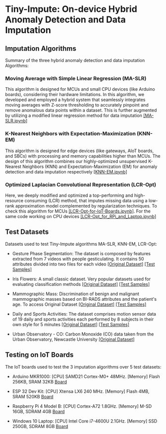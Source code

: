 # Tiny-Impute: On-device Hybrid Anomaly Detection and Data Imputation



## Imputation Algorithms

Summary of the three hybrid anomaly detection and data imputation Algorithms:

### Moving Average with Simple Linear Regression (MA-SLR)

This algorithm is designed for MCUs and small CPU devices (like Arduino boards), considering their hardware limitations. In this algorithm, we developed and employed a hybrid system that seamlessly integrates moving averages with Z-score thresholding to accurately pinpoint and remove anomalous data points within a dataset. This is further augmented by utilizing a modified linear regression method for data imputation [[MA-SLR.ipynb]](Imputation_Algorithms/MA-SLR.ipynb)

### K-Nearest Neighbors with Expectation-Maximization (KNN-EM)

This algorithm is designed for edge devices (like gateways, AIoT boards, and SBCs) with processing and memory capabilities higher than MCUs. The design of this algorithm combines our highly-optimized unsupervised K-Nearest Neighbors (KNN) and Expectation-Maximization (EM) for anomaly detection and data imputation respectively [[KNN-EM.ipynb]](Imputation_Algorithms/KNN-EM.ipynb)

### Optimized Laplacian Convolutional Representation (LCR-Opt)

Here, we deeply modified and optimized a top-performing and high-resource consuming (LCR) method, that imputes missing data using a low-rank approximation model complemented by regularization techniques. To check this algorithm for MCUs [[LCR-Opt-for-IoT-Boards.ipynb]](Imputation_Algorithms/LCR-Opt-for-IoT-Boards.ipynb). For the same code working on CPU devices [[LCR-Opt_for_RPi_and_Laptop.ipynb]](Imputation_Algorithms/LCR-Opt_for_RPi_and_Laptop.ipynb)

## Test Datasets

Datasets used to test Tiny-Impute algorithms MA-SLR, KNN-EM, LCR-Opt:

- Gesture Phase Segmentation: The dataset is composed by features extracted from 7 videos with people gesticulating. It contains 50 attributes divided into two files for each video [[Original Dataset]](https://archive.ics.uci.edu/dataset/302/gesture+phase+segmentation) [[Test Samples]](Datasets_Sample/Gesture_Phase_Segmentation_Sample.csv)

- Iris Flowers: A small classic dataset. Very popular datasets used for evaluating classification methods [[Original Dataset]](https://archive.ics.uci.edu/dataset/53/iris) [[Test Samples]](Datasets_Sample/Iris_Flowers_Sample.csv)

- Mammographic Mass: Discrimination of benign and malignant mammographic masses based on BI-RADS attributes and the patient's age. To access Original Dataset [[Original Dataset]](https://archive.ics.uci.edu/dataset/161/mammographic+mass) [[Test Samples]](Datasets_Sample/Mammographic_Mass_Sample.csv)

- Daily and Sports Activities: The dataset comprises motion sensor data of 19 daily and sports activities each performed by 8 subjects in their own style for 5 minutes [[Original Dataset]](https://archive.ics.uci.edu/dataset/256/daily+and+sports+activities) [[Test Samples]](Datasets_Sample/Daily_Sports_Activities_Sample.csv)

- Urban Observatory - CO: Carbon Monoxide (CO) data taken from the Urban Observatory, Newcastle University [[Original Dataset]](https://data.ncl.ac.uk/collections/Urban_Observatory_Data_Newcastle/5059913)

## Testing on IoT Boards

The IoT boards used to test the 3 imputation algorithms over 5 test datasets:

- Arduino MKR1000: [CPU] SAMD21 Cortex-M0+ 48MHz. [Memory] Flash 256KB, SRAM 32KB [Board]()

- ESP 32 Dev Kit: [CPU] Xtensa LX6 240 MHz. [Memory] Flash 4MB, SRAM 520KB [Board]()

- Raspberry Pi 4 Model B: [CPU] Cortex-A72 1.8GHz. [Memory] M-SD 16GB, SDRAM 4GB  [Board]()

- Windows 10 Laptop: [CPU] Intel Core i7-4600U 2.1GHz. [Memory] SSD 250GB, SDRAM 8GB [Board]()

## 
